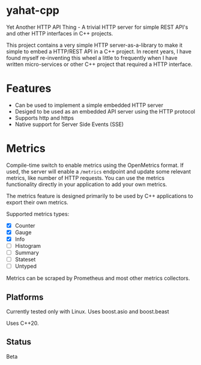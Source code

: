# yahat-cpp
Yet Another HTTP API Thing - A trivial HTTP server for simple REST API's and other HTTP interfaces in C++ projects.

This project contains a very simple HTTP server-as-a-library to make it simple
to embed a HTTP/REST API in a C++ project. In recent years, I have found
myself re-inventing this wheel a little to frequently when I have
written micro-services or other C++ project that required a HTTP interface. 

# Features
- Can be used to implement a simple embedded HTTP server
- Desiged to be used as an embedded API server using the HTTP protocol
- Supports http and https
- Native support for Server Side Events (SSE)

# Metrics

Compile-time switch to enable metrics using the OpenMetrics format.
If used, the server will enable a `/metrics` endpoint and update some
relevant metrics, like number of HTTP requests. You can use the metrics functionality directly in
your application to add your own metrics.

The metrics feature is designed primarily to be used by C++ applications to export
their own metrics.

Supported metrics types:

- [x] Counter
- [x] Gauge
- [x] Info
- [ ] Histogram
- [ ] Summary
- [ ] Stateset
- [ ] Untyped

Metrics can be scraped by Prometheus and most other metrics collectors.

## Platforms
Currently tested only with Linux. Uses boost.asio and boost.beast

Uses C++20.

## Status
Beta
